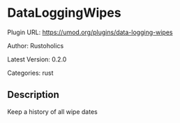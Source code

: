 # DataLoggingWipes

Plugin URL: https://umod.org/plugins/data-logging-wipes

Author: Rustoholics

Latest Version: 0.2.0

Categories: rust

## Description

Keep a history of all wipe dates
